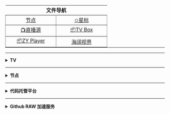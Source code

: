 <div align="center">
	<table border="1" width="291" height="" style="border-left-width: 0px; border-right-width: 0px; border-top-width: 0px">
		<tr>
			<td align="center" width="287" height="22" colspan="2" style="border-style: none; border-width: medium">
			<b>文件导航</b></td>
		</tr>
		<tr>
			<td align="center" width="143" height="22">
			<a href="https://github.com/aa1555/Repository/tree/main/Nodes">节点</a></td>
			<td align="center" width="144" height="22">
			<a href="https://github.com/aa1555?tab=stars">&#10025;星标</a></td>
		</tr>
		<tr>
			<td align="center" width="143" height="22" style="border-top-style: none; border-top-width: medium">
			<a href="https://github.com/aa1555/Repository/tree/main/Video/01.Live直播源">
			📺直播源</a></td>
			<td align="center" width="144" height="22" style="border-top-style: none; border-top-width: medium">
			<a href="https://github.com/aa1555/Repository/tree/main/Video/02.TV%20Box%20配置">
			📦TV Box</a></td>
		</tr>
		<tr>
			<td align="center" width="143" height="22">
			<a href="https://github.com/aa1555/Repository/tree/main/Video/03.ZY%20Player%20配置">
			📦ZY Player</a></td>
			<td align="center" width="144" height="22">
			<a href="https://github.com/aa1555/Repository/blob/main/Video/海阔视界.md">
			海阔视界</a></td>
		</tr>
	</table>
</div>

<hr>






























































<details>
  
  <summary><b>TV</b></summary>

<div align="center">
	<table border="1" width="291" height="" style="border-left-width: 0px; border-right-width: 0px; border-top-width: 0px">
		<tr>
			<td align="center" width="287" height="22" colspan="2" style="border-style: none; border-width: medium">
			<b>直播源工具</b></td>
		</tr>
		<tr>
			<td align="center" width="143" height="22">
			<a href="https://guihet.com/tvlistconvert.html">格式转换</a></td>
			<td align="center" width="144" height="22">
			<a href="https://www.lige.fit/ua">接口解密</a></td>
		</tr>
		<tr>
			<td align="center" width="143" height="22" style="border-top-style: none; border-top-width: medium">
			<a href="https://www.foodieguide.com/iptvsearch">
			电视频道搜索</a></td>
			<td align="center" width="144" height="22" style="border-top-style: none; border-top-width: medium">
			<a href="http://www.txttool.com/">
			文本处理工具</a></td>
		</tr>
	</table>
</div>

<hr>

<h2 align="center">接口订阅</h2>

### 自用的TV接口

<details>
  
  <summary><b>详情</b></summary>

#### TV Box接口

- <b>🗂自用单仓</b>

  https://ghproxy.net/https://raw.githubusercontent.com/aa1555/Repository/main/Video/02.TV%20Box%20%E9%85%8D%E7%BD%AE/03.%E8%87%AA%E7%94%A8%E5%8D%95%E4%BB%93.json

- <b>🗂网络收集的线路(单仓)</b>

  https://ghproxy.net/https://raw.githubusercontent.com/aa1555/Repository/main/Video/02.TV%20Box%20%E9%85%8D%E7%BD%AE/04.%E7%BD%91%E7%BB%9C%E6%94%B6%E9%9B%86%E7%9A%84%E7%BA%BF%E8%B7%AF(%E5%8D%95%E4%BB%93).json
  
- <b>🗂🗂自用多仓</b>

  https://ghproxy.net/https://raw.githubusercontent.com/aa1555/Repository/main/Video/02.TV%20Box%20%E9%85%8D%E7%BD%AE/05.%E8%87%AA%E7%94%A8%E5%A4%9A%E4%BB%93.json

</details>

<hr>

### 收集的TV接口

<details>
  
  <summary><b>详情</b></summary>

- 黎歌[点击进入](https://www.lige.fit/tvbox)

  一个收集、整理、解密TVBox接口的网站。

- 项目地址：[fanmingming/live](https://github.com/fanmingming/live)

  收集国内直连的电视直播源（信号非常好）

- 项目地址：[mengzehe/TVBox](https://github.com/mengzehe/TVBox)

  专注于收集影视源，直播源

- 项目地址：[gaotianliuyun gao](https://github.com/gaotianliuyun/gao)

  收集了很多接口

- 项目地址：[ls125781003/dmtg](https://github.com/ls125781003/dmtg)

  整理了很多订阅代码

- 项目地址：[2hacc/TVBox](https://github.com/2hacc/TVBox)

- 项目地址：[dxawi/0](https://github.com/dxawi/0)

- 项目地址：[guot55/YGBH](https://github.com/guot55/YGBH)

</details>

</details>

<hr>
































































<details>
  
  <summary><b>节点</b></summary>

<div align="center">
	<table border="1" width="329" height="" style="border-left-width: 0px; border-right-width: 0px; border-top-width: 0px">
		<tr>
			<td align="center" width="307" height="22" colspan="2" style="border-style: none; border-width: medium">
			<b>节点工具</b></td>
		</tr>
		<tr>
			<td align="center" width="163" height="22">
			<a href="https://github.com/aa1555/Repository/blob/main/Nodes/01.代理工具.md">
			代理工具</a></td>
			<td align="center" width="164" height="22">
			<a href="https://bianyuan.xyz/">订阅转换</a></td>
		</tr>
		<tr>
			<td align="center" width="163" height="22" style="border-top-style: none; border-top-width: medium">
			<a href="https://v1.v2rayse.com/v2ray-clash/">节点转Clash</a></td>
			<td align="center" width="164" height="22" style="border-top-style: none; border-top-width: medium">
			<a href="https://tool.oschina.net/encrypt?type=3">Base64编码解码</a></td>
		</tr>
		<tr>
			<td align="center" width="163" height="22">
			<a href="http://www.txttool.com/">TXT文本处理工具</a></td>
			<td align="center" width="164" height="22">
			　</td>
		</tr>
	</table>
</div>



























<hr>

<h2 align="center">节点订阅</h2>

## 自用节点

- <b>Clash 订阅链接：</b>

  https://ghproxy.net/https://raw.githubusercontent.com/aa1555/Repository/main/Nodes/03.Clash.txt

- <b>V2Ray 订阅链接：</b>

  https://ghproxy.net/https://raw.githubusercontent.com/aa1555/Repository/main/Nodes/02.V2Ray.txt

<hr>

### 收集的节点

#### 项目地址：[freenode](https://github.com/ripaojiedian/freenode)

- <b>Clash订阅：</b>

  https://ghproxy.net/https://raw.githubusercontent.com/ripaojiedian/freenode/main/clash

- <b>通用base64/v2ray订阅：</b>

  https://ghproxy.net/https://raw.githubusercontent.com/ripaojiedian/freenode/main/sub

</details>

<hr>































































<details>
  
  <summary><b>代码托管平台</b></summary>

<div align="center">
	<table border="1" width="280" height="" style="border-left-width: 0px; border-right-width: 0px; border-top-width: 0px">
		<tr>
			<td align="center" width="139" height="24">
			<a href="https://github.com/">GitHub</a></td>
			<td align="center" width="139" height="24">
			<a href="https://jihulab.com/">极狐GitLab</a></td>
		</tr>
		<tr>
			<td align="center" width="139" height="24" style="border-top-style: none; border-top-width: medium">
			<a href="https://gitee.com/">Gitee</a></td>
			<td align="center" width="139" height="24" style="border-top-style: none; border-top-width: medium">
			<a href="https://agit.ai/">Agit</a></td>
		</tr>
		<tr>
			<td align="center" width="139" height="24">
			<a href="https://notabug.org/explore/repos">NotABug</a></td>
			<td align="center" width="139" height="24">
			　</td>
		</tr>
	</table>
</div>

</details>

<hr>






























































<details>
  
  <summary><b>Github RAW 加速服务</b></summary>

- raw地址格式：

  `https://ghproxy.net/https://raw.githubusercontent.com/`用户名/仓库名/main/文件名(文件夹名/文件名)

- `https://ghproxy.net/`后面接raw地址

- `https://gh-proxy.com/`后面接raw地址

- `https://mirror.ghproxy.com/`后面接raw地址

- `https://gh.api.99988866.xyz/`后面接raw地址

- `https://raw.fastgit.org/`后面接用户名及后面部分

- `https://raw.gitmirror.com/`后面接用户名及后面部分

- `https://fastly.jsdelivr.net/gh/`后面接用户名及后面部分，把main前面的`/`改成`@`
  
- `https://cdn.jsdelivr.net/gh/`后面接用户名及后面部分，把main前面的`/`改成`@`
  
- `https://gcore.jsdelivr.net/gh/`后面接用户名及后面部分，把main前面的`/`改成`@`

- `https://jsd.cdn.gitkf.com/gh/`后面接用户名及后面部分，把main前面的`/`改成`@`

- `https://jsd.cdn.zzko.cn/gh/`后面接用户名及后面部分，把main前面的`/`改成`@`

</details>
